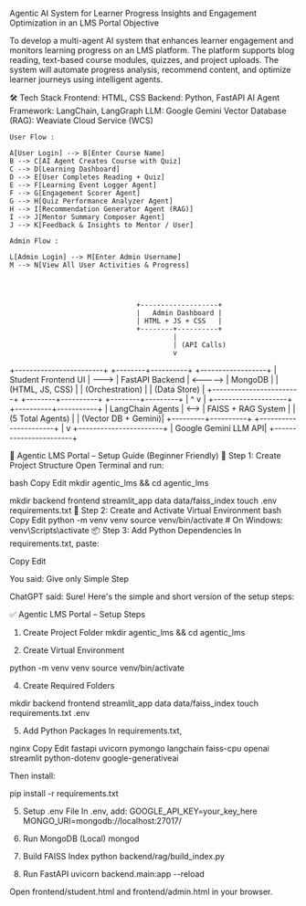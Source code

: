 Agentic AI System for Learner Progress Insights and Engagement Optimization in an LMS Portal
Objective

To develop a multi-agent AI system that enhances learner engagement and monitors learning progress on an LMS platform. The platform supports blog reading, text-based course modules, quizzes, and project uploads. The system will automate progress analysis, recommend content, and optimize learner journeys using intelligent agents.

🛠️ Tech Stack
Frontend: HTML, CSS
Backend: Python, FastAPI
AI Agent Framework: LangChain, LangGraph
LLM: Google Gemini
Vector Database (RAG): Weaviate Cloud Service (WCS)


    User Flow :

    A[User Login] --> B[Enter Course Name]
    B --> C[AI Agent Creates Course with Quiz]
    C --> D[Learning Dashboard]
    D --> E[User Completes Reading + Quiz]
    E --> F[Learning Event Logger Agent]
    F --> G[Engagement Scorer Agent]
    G --> H[Quiz Performance Analyzer Agent]
    H --> I[Recommendation Generator Agent (RAG)]
    I --> J[Mentor Summary Composer Agent]
    J --> K[Feedback & Insights to Mentor / User]

    Admin Flow :

    L[Admin Login] --> M[Enter Admin Username]
    M --> N[View All User Activities & Progress]


   
  
                                   +-------------------+
                                   |   Admin Dashboard |
                                   | HTML + JS + CSS   |
                                   +--------+----------+
                                            |
                                            | (API Calls)
                                            v
+------------------------+         +--------+----------+           +------------------+
|  Student Frontend UI   |  --->   |   FastAPI Backend  |  <-----> |  MongoDB         |
| (HTML, JS, CSS)        |         |  (Orchestration)   |          |  (Data Store)    |
+------------------------+         +--------+----------+           +--------+---------+
                                                      |                    ^
                                                      v                    |
                                  +--------------------+       +----------+-----------+
                                  |  LangChain Agents   | <--> |  FAISS + RAG System  |
                                  | (5 Total Agents)    |       |  (Vector DB + Gemini)|
                                  +---------+----------+       +----------------------+
                                            |
                                            v
                                 +-----------------------+
                                 |  Google Gemini LLM API|
                                 +-----------------------+


🚀 Agentic LMS Portal – Setup Guide (Beginner Friendly)
🧱 Step 1: Create Project Structure
Open Terminal and run:

bash
Copy
Edit
mkdir agentic_lms && cd agentic_lms

mkdir backend frontend streamlit_app data data/faiss_index
touch .env requirements.txt
🐍 Step 2: Create and Activate Virtual Environment
bash
Copy
Edit
python -m venv venv
source venv/bin/activate  # On Windows: venv\Scripts\activate
📦 Step 3: Add Python Dependencies
In requirements.txt, paste:

Copy
Edit







You said:
Give only Simple Step


ChatGPT said:
Sure! Here's the simple and short version of the setup steps:

✅ Agentic LMS Portal – Setup Steps
1. Create Project Folder
mkdir agentic_lms && cd agentic_lms

3. Create Virtual Environment

python -m venv venv
source venv/bin/activate   

4. Create Required Folders

mkdir backend frontend streamlit_app data data/faiss_index
touch requirements.txt .env

5. Add Python Packages
In requirements.txt,

nginx
Copy
Edit
fastapi
uvicorn
pymongo
langchain
faiss-cpu
openai
streamlit
python-dotenv
google-generativeai

Then install:

pip install -r requirements.txt

5. Setup .env File
In .env, add:
GOOGLE_API_KEY=your_key_here
MONGO_URI=mongodb://localhost:27017/

7. Run MongoDB (Local)
mongod

9. Build FAISS Index
python backend/rag/build_index.py

11. Run FastAPI
uvicorn backend.main:app --reload

Open frontend/student.html and frontend/admin.html in your browser.


